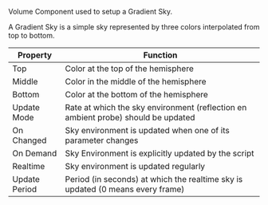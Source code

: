 Volume Component used to setup a Gradient Sky.

A Gradient Sky is a simple sky represented by three colors interpolated from top to bottom.

| Property      | Function                                                     |
| ------------- | ------------------------------------------------------------ |
| Top      | Color at the top of the hemisphere                                 |
| Middle      | Color in the middle of the hemisphere                                 |
| Bottom      | Color at the bottom of the hemisphere                                 |
| Update Mode   | Rate at which the sky environment (reflection en ambient probe) should be updated |
| On Changed    | Sky environment is updated when one of its parameter changes |
| On Demand     | Sky Environment is explicitly updated by the script          |
| Realtime      | Sky environment is updated regularly                         |
| Update Period | Period (in seconds) at which the realtime sky is updated (0 means every frame) |
